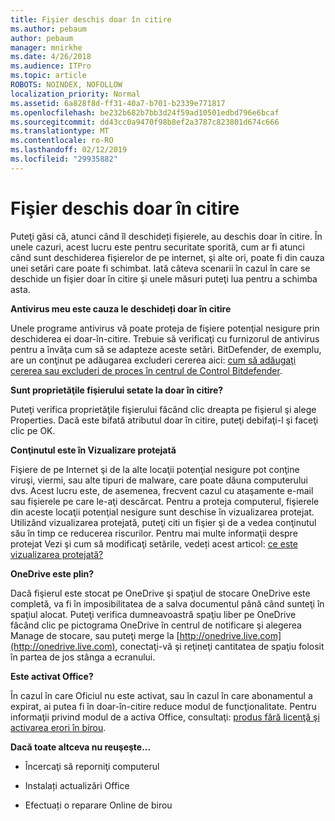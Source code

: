 ```yaml
---
title: Fişier deschis doar în citire
ms.author: pebaum
author: pebaum
manager: mnirkhe
ms.date: 4/26/2018
ms.audience: ITPro
ms.topic: article
ROBOTS: NOINDEX, NOFOLLOW
localization_priority: Normal
ms.assetid: 6a828f8d-ff31-40a7-b701-b2339e771817
ms.openlocfilehash: be232b682b7bb3d24f59ad10501edbd796e6bcaf
ms.sourcegitcommit: dd43cc0a9470f98b8ef2a3787c823801d674c666
ms.translationtype: MT
ms.contentlocale: ro-RO
ms.lasthandoff: 02/12/2019
ms.locfileid: "29935882"
---
```

# <a name="file-open-read-only"></a>Fişier deschis doar în citire

Puteţi găsi că, atunci când îl deschideți fișierele, au deschis doar în citire. În unele cazuri, acest lucru este pentru securitate sporită, cum ar fi atunci când sunt deschiderea fişierelor de pe internet, şi alte ori, poate fi din cauza unei setări care poate fi schimbat. Iată câteva scenarii în cazul în care se deschide un fişier doar în citire şi unele măsuri puteţi lua pentru a schimba asta.
  
 **Antivirus meu este cauza le deschideți doar în citire**
  
Unele programe antivirus vă poate proteja de fişiere potenţial nesigure prin deschiderea ei doar-în-citire. Trebuie să verificaţi cu furnizorul de antivirus pentru a învăţa cum să se adapteze aceste setări. BitDefender, de exemplu, are un conţinut pe adăugarea excluderi cererea aici: [cum să adăugaţi cererea sau excluderi de proces în centrul de Control Bitdefender](https://www.bitdefender.com/support/how-to-add-application-or-process-exclusions-in-bitdefender-control-center-1119.mdl).
  
 **Sunt proprietăţile fişierului setate la doar în citire?**
  
Puteţi verifica proprietăţile fişierului făcând clic dreapta pe fişierul şi alege Properties. Dacă este bifată atributul doar în citire, puteţi debifaţi-l şi faceţi clic pe OK.
  
 **Conţinutul este în Vizualizare protejată**
  
Fişiere de pe Internet şi de la alte locaţii potenţial nesigure pot conţine viruşi, viermi, sau alte tipuri de malware, care poate dăuna computerului dvs. Acest lucru este, de asemenea, frecvent cazul cu ataşamente e-mail sau fişierele pe care le-aţi descărcat. Pentru a proteja computerul, fişierele din aceste locaţii potenţial nesigure sunt deschise în vizualizarea protejat. Utilizând vizualizarea protejată, puteţi citi un fişier şi de a vedea conţinutul său în timp ce reducerea riscurilor. Pentru mai multe informaţii despre protejat Vezi şi cum să modificaţi setările, vedeți acest articol: [ce este vizualizarea protejată?](https://support.office.com/article/d6f09ac7-e6b9-4495-8e43-2bbcdbcb6653)
  
 **OneDrive este plin?**
  
Dacă fişierul este stocat pe OneDrive şi spaţiul de stocare OneDrive este completă, va fi în imposibilitatea de a salva documentul până când sunteţi în spaţiul alocat. Puteţi verifica dumneavoastră spaţiu liber pe OneDrive făcând clic pe pictograma OneDrive în centrul de notificare şi alegerea Manage de stocare, sau puteţi merge la [http://onedrive.live.com](http://onedrive.live.com), conectaţi-vă şi reţineţi cantitatea de spaţiu folosit în partea de jos stânga a ecranului.
  
 **Este activat Office?**
  
În cazul în care Oficiul nu este activat, sau în cazul în care abonamentul a expirat, ai putea fi în doar-în-citire reduce modul de funcţionalitate. Pentru informaţii privind modul de a activa Office, consultaţi: [produs fără licenţă şi activarea erori în birou](https://support.office.com/article/unlicensed-product-and-activation-errors-in-office-0d23d3c0-c19c-4b2f-9845-5344fedc4380).
  
 **Dacă toate altceva nu reuşeşte...**
  
- Încercaţi să reporniţi computerul
    
- Instalați actualizări Office
    
- Efectuați o reparare Online de birou
    


